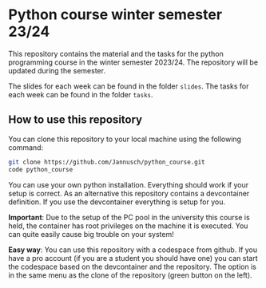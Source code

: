 # Python course winter semester 23/24
This repository contains the material and the tasks for the python programming course in the winter semester 2023/24. The repository will be updated during the semester.

The slides for each week can be found in the folder `slides`. The tasks for each week can be found in the folder `tasks`.

## How to use this repository
You can clone this repository to your local machine using the following command:
```bash
git clone https://github.com/Jannusch/python_course.git
code python_course
```
You can use your own python installation. Everything should work if your setup is correct.
As an alternative this repository contains a devcontainer definition. 
If you use the devcontainer everything is setup for you.

**Important**:
Due to the setup of the PC pool in the university this course is held, the container has root privileges on the machine it is executed. You can quite easily cause big trouble on your system!

**Easy way**:
You can use this repository with a codespace from github. If you have a pro account (if you are a student you should have one) you can start the codespace based on the devcontainer and the repository. The option is in the same menu as the clone of the repository (green button on the left).
